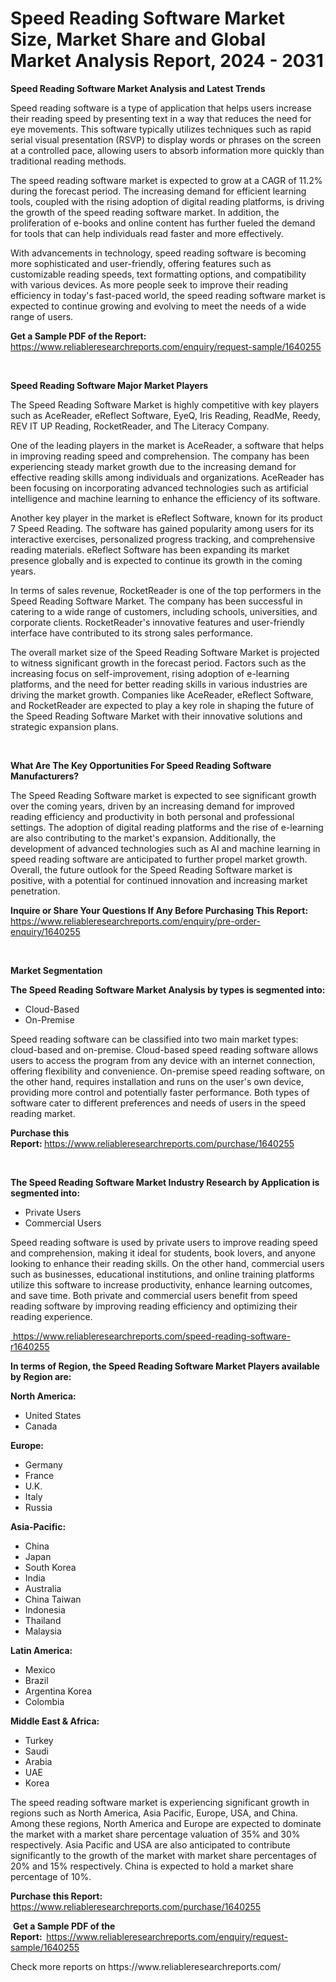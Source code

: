 <p><h1>Speed Reading Software Market Size, Market Share and Global Market Analysis Report, 2024 - 2031</h1></p><p><strong>Speed Reading Software Market Analysis and Latest Trends</strong></p>
<p><p>Speed reading software is a type of application that helps users increase their reading speed by presenting text in a way that reduces the need for eye movements. This software typically utilizes techniques such as rapid serial visual presentation (RSVP) to display words or phrases on the screen at a controlled pace, allowing users to absorb information more quickly than traditional reading methods.</p><p>The speed reading software market is expected to grow at a CAGR of 11.2% during the forecast period. The increasing demand for efficient learning tools, coupled with the rising adoption of digital reading platforms, is driving the growth of the speed reading software market. In addition, the proliferation of e-books and online content has further fueled the demand for tools that can help individuals read faster and more effectively.</p><p>With advancements in technology, speed reading software is becoming more sophisticated and user-friendly, offering features such as customizable reading speeds, text formatting options, and compatibility with various devices. As more people seek to improve their reading efficiency in today's fast-paced world, the speed reading software market is expected to continue growing and evolving to meet the needs of a wide range of users.</p></p>
<p><strong>Get a Sample PDF of the Report:&nbsp;</strong> <a href="https://www.reliableresearchreports.com/enquiry/request-sample/1640255">https://www.reliableresearchreports.com/enquiry/request-sample/1640255</a></p>
<p>&nbsp;</p>
<p><strong>Speed Reading Software Major Market Players</strong></p>
<p><p>The Speed Reading Software Market is highly competitive with key players such as AceReader, eReflect Software, EyeQ, Iris Reading, ReadMe, Reedy, REV IT UP Reading, RocketReader, and The Literacy Company. </p><p>One of the leading players in the market is AceReader, a software that helps in improving reading speed and comprehension. The company has been experiencing steady market growth due to the increasing demand for effective reading skills among individuals and organizations. AceReader has been focusing on incorporating advanced technologies such as artificial intelligence and machine learning to enhance the efficiency of its software.</p><p>Another key player in the market is eReflect Software, known for its product 7 Speed Reading. The software has gained popularity among users for its interactive exercises, personalized progress tracking, and comprehensive reading materials. eReflect Software has been expanding its market presence globally and is expected to continue its growth in the coming years.</p><p>In terms of sales revenue, RocketReader is one of the top performers in the Speed Reading Software Market. The company has been successful in catering to a wide range of customers, including schools, universities, and corporate clients. RocketReader's innovative features and user-friendly interface have contributed to its strong sales performance.</p><p>The overall market size of the Speed Reading Software Market is projected to witness significant growth in the forecast period. Factors such as the increasing focus on self-improvement, rising adoption of e-learning platforms, and the need for better reading skills in various industries are driving the market growth. Companies like AceReader, eReflect Software, and RocketReader are expected to play a key role in shaping the future of the Speed Reading Software Market with their innovative solutions and strategic expansion plans.</p></p>
<p>&nbsp;</p>
<p><strong>What Are The Key Opportunities For Speed Reading Software Manufacturers?</strong></p>
<p><p>The Speed Reading Software market is expected to see significant growth over the coming years, driven by an increasing demand for improved reading efficiency and productivity in both personal and professional settings. The adoption of digital reading platforms and the rise of e-learning are also contributing to the market's expansion. Additionally, the development of advanced technologies such as AI and machine learning in speed reading software are anticipated to further propel market growth. Overall, the future outlook for the Speed Reading Software market is positive, with a potential for continued innovation and increasing market penetration.</p></p>
<p><strong>Inquire or Share Your Questions If Any Before Purchasing This Report:</strong> <a href="https://www.reliableresearchreports.com/enquiry/pre-order-enquiry/1640255">https://www.reliableresearchreports.com/enquiry/pre-order-enquiry/1640255</a></p>
<p>&nbsp;</p>
<p><strong>Market Segmentation</strong></p>
<p><strong>The Speed Reading Software Market Analysis by types is segmented into:</strong></p>
<p><ul><li>Cloud-Based</li><li>On-Premise</li></ul></p>
<p><p>Speed reading software can be classified into two main market types: cloud-based and on-premise. Cloud-based speed reading software allows users to access the program from any device with an internet connection, offering flexibility and convenience. On-premise speed reading software, on the other hand, requires installation and runs on the user's own device, providing more control and potentially faster performance. Both types of software cater to different preferences and needs of users in the speed reading market.</p></p>
<p><strong>Purchase this Report:&nbsp;</strong><a href="https://www.reliableresearchreports.com/purchase/1640255">https://www.reliableresearchreports.com/purchase/1640255</a></p>
<p>&nbsp;</p>
<p><strong>The Speed Reading Software Market Industry Research by Application is segmented into:</strong></p>
<p><ul><li>Private Users</li><li>Commercial Users</li></ul></p>
<p><p>Speed reading software is used by private users to improve reading speed and comprehension, making it ideal for students, book lovers, and anyone looking to enhance their reading skills. On the other hand, commercial users such as businesses, educational institutions, and online training platforms utilize this software to increase productivity, enhance learning outcomes, and save time. Both private and commercial users benefit from speed reading software by improving reading efficiency and optimizing their reading experience.</p></p>
<p><a href="https://www.reliableresearchreports.com/speed-reading-software-r1640255">&nbsp;https://www.reliableresearchreports.com/speed-reading-software-r1640255</a></p>
<p><strong>In terms of Region, the Speed Reading Software Market Players available by Region are:</strong></p>
<p>
    <p> <strong> North America: </strong>
        <ul>
            <li>United States</li>
            <li>Canada</li>
        </ul>
        </p> 
    <p> <strong> Europe: </strong>
        <ul>
            <li>Germany</li>
            <li>France</li>
            <li>U.K.</li>
            <li>Italy</li>
            <li>Russia</li>
        </ul>
        </p> 
    <p> <strong> Asia-Pacific: </strong>
        <ul>
            <li>China</li>
            <li>Japan</li>
            <li>South Korea</li>
            <li>India</li>
            <li>Australia</li>
            <li>China Taiwan</li>
            <li>Indonesia</li>
            <li>Thailand</li>
            <li>Malaysia</li>
        </ul>
        </p> 
    <p> <strong> Latin America: </strong>
        <ul>
            <li>Mexico</li>
            <li>Brazil</li>
            <li>Argentina Korea</li>
            <li>Colombia</li>
        </ul>
        </p> 
    <p> <strong> Middle East & Africa: </strong>
        <ul>
            <li>Turkey</li>
            <li>Saudi</li>
            <li>Arabia</li>
            <li>UAE</li>
            <li>Korea</li>
        </ul>
    </p>
    </p>
<p><p>The speed reading software market is experiencing significant growth in regions such as North America, Asia Pacific, Europe, USA, and China. Among these regions, North America and Europe are expected to dominate the market with a market share percentage valuation of 35% and 30% respectively. Asia Pacific and USA are also anticipated to contribute significantly to the growth of the market with market share percentages of 20% and 15% respectively. China is expected to hold a market share percentage of 10%.</p></p>
<p><strong>Purchase this Report: </strong><a href="https://www.reliableresearchreports.com/purchase/1640255">https://www.reliableresearchreports.com/purchase/1640255</a></p>
<p>&nbsp;<strong>Get a Sample PDF of the Report:&nbsp;&nbsp;</strong><a href="https://www.reliableresearchreports.com/enquiry/request-sample/1640255">https://www.reliableresearchreports.com/enquiry/request-sample/1640255</a></p>
<p><strong></strong></p>
<p>Check more reports on https://www.reliableresearchreports.com/</p>